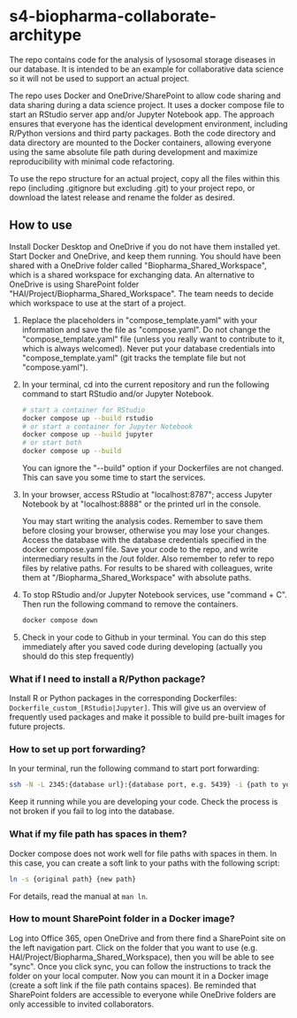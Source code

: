 # s4-biopharma-collaborate-architype
The repo contains code for the analysis of lysosomal storage diseases in our database. It is intended to be an example for collaborative data science so it will not be used to support an actual project. 

The repo uses Docker and OneDrive/SharePoint to allow code sharing and data sharing during a data science project. It uses a docker compose file to start an RStudio server app and/or Jupyter Notebook app. The approach ensures that everyone has the identical development environment, including R/Python versions and third party packages. Both the code directory and data directory are mounted to the Docker containers, allowing everyone using the same absolute file path during development and maximize reproducibility with minimal code refactoring. 

To use the repo structure for an actual project, copy all the files within this repo (including .gitignore but excluding .git) to your project repo, or download the latest release and rename the folder as desired.

## How to use

Install Docker Desktop and OneDrive if you do not have them installed yet. Start Docker and OneDrive, and keep them running. You should have been shared with a OneDrive folder called "Biopharma_Shared_Workspace", which is a shared workspace for exchanging data. An alternative to OneDrive is using SharePoint folder "HAI/Project/Biopharma_Shared_Workspace". The team needs to decide which workspace to use at the start of a project. 

1. Replace the placeholders in "compose_template.yaml" with your information and save the file as "compose.yaml". Do not change the "compose_template.yaml" file (unless you really want to contribute to it, which is always welcomed). Never put your database credentials into "compose_template.yaml" (git tracks the template file but not "compose.yaml").   

3. In your terminal, cd into the current repository and run the following command to start RStudio and/or Jupyter Notebook. 
    ```bash
    # start a container for RStudio
   docker compose up --build rstudio
    # or start a container for Jupyter Notebook
   docker compose up --build jupyter
   # or start both
   docker compose up --build
    ```
   You can ignore the "--build" option if your Dockerfiles are not changed. This can save you some time to start the services. 
4. In your browser, access RStudio at "localhost:8787"; access Jupyter Notebook by at "localhost:8888" or the printed url in the console. 
  
   You may start writing the analysis codes. Remember to save them before closing your browser, otherwise you may lose your changes. Access the database with the database credentials specified in the docker compose.yaml file. Save your code to the repo, and write intermediary results in the /out folder. Also remember to refer to repo files by relative paths. For results to be shared with colleagues, write them at "/Biopharma_Shared_Workspace" with absolute paths. 

5. To stop RStudio and/or Jupyter Notebook services, use "command + C". Then run the following command to remove the containers. 
   ```bash 
   docker compose down
   ```
   
6. Check in your code to Github in your terminal. You can do this step immediately after you saved code during developing (actually you should do this step frequently)

### What if I need to install a R/Python package?
Install R or Python packages in the corresponding Dockerfiles: `Dockerfile_custom_[RStudio|Jupyter]`.  This will give us an overview of frequently used packages and make it possible to build pre-built images for future projects. 


### How to set up port forwarding?
In your terminal, run the following command to start port forwarding:
```bash 
ssh -N -L 2345:{database url}:{database port, e.g. 5439} -i {path to your private key} {user name on bastion host}@{url of bastion host}
```
Keep it running while you are developing your code. Check the process is not broken if you fail to log into the database. 

### What if my file path has spaces in them?
Docker compose does not work well for file paths with spaces in them. In this case, you can create a soft link to your paths with the following script:
```bash 
ln -s {original path} {new path}
```
For details, read the manual at `man ln`.

### How to mount SharePoint folder in a Docker image?
Log into Office 365, open OneDrive and from there find a SharePoint site on the left navigation part. Click on the folder that you want to use (e.g. HAI/Project/Biopharma_Shared_Workspace), then you will be able to see "sync". Once you click sync, you can follow the instructions to track the folder on your local computer. Now you can mount it in a Docker image (create a soft link if the file path contains spaces). Be reminded that SharePoint folders are accessible to everyone while OneDrive folders are only accessible to invited collaborators. 
